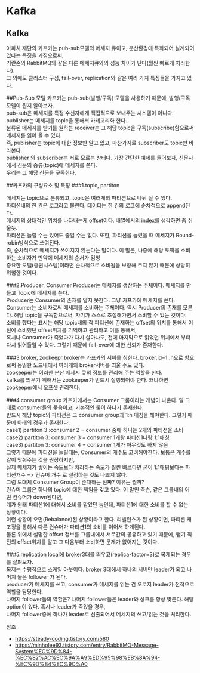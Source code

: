 # Kafka

## Kafka
아파치 재단의 카프카는 pub-sub모델의 메세지 큐이고, 분산환경에 특화되어 설계되어 있다는 특징을 가짐으로써,   
기란존의 RabbitMQ와 같은 다른 메세지큐와의 성능 차이가 난다(훨씬 빠르게 처리한다).   
그 외에도 클러스터 구성, fail-over, replication와 같은 여러 가지 특징들을 가지고 있다.

##Pub-Sub 모델
카프카는 pub-sub(발행/구독) 모델을 사용하기 때문에, 발행/구독모델이 뭔지 알아보자.  
pub-sub은 메세지를 특정 수신자에게 직접적으로 보내주는 시스템이 아니다. publisher는 메세지를 topic을 통해서 카테고리화 한다.   
분류된 메세지를 받기를 원하는 receiver는 그 해당 topic을 구독(subscribe)함으로써 메세지를 읽어 올 수 있다.   
즉, publisher는 topic에 대한 정보만 알고 있고, 마찬가지로 subscriber도 topic만 바라본다.   
publisher 와 subscriber는 서로 모르는 상태다. 가장 간단한 예제를 들어보자, 신문사에서 신문의 종류(topic)에 메세지를 쓴다.   
우리는 그 해당 신문을 구독한다.

##카프카의 구성요소 및 특징
###1.topic, partiton  

메세지는 topic으로 분류되고, topic은 여러개의 파티션으로 나눠 질 수 있다.   
파티션내의 한 칸은 로그라고 불린다. 데이터는 한 칸의 로그에 순차적으로 append된다.   
메세지의 상대적인 위치를 나타내는게 offset이다. 배열에서의 index를 생각하면 좀 쉬울듯.  
파티션은 늘릴 수는 있어도 줄일 수는 없다.
또한, 파티션을 늘렸을 때 메세지가 Round-robin방식으로 쓰여진다.   
즉, 순차적으로 메세지가 쓰여지지 않는다는 말이다. 이 말은, 나중에 해당 토픽을 소비하는 소비자가 만약에 메세지의 순서가 엄청   
중요한 모델(증권시스템)이라면 순차적으로 소비됨을 보장해 주지 않기 때문에 상당히 위험한 것이다.

###2.Producer, Consumer
Producer는 메세지를 생산하는 주체이다. 메세지를 만들고 Topic에 메세지를 쓴다.   
Producer는 Consumer의 존재를 알지 못한다. 그냥 카프카에 메세지를 쓴다.   
Consumer는 소비자로써 메세지를 소비하는 주체이다. 역시 Producer의 존재를 모른다. 해당 topic을 구독함으로써, 자기가 스스로 조절해가면서 소비할 수 있는 것이다.   
소비를 했다는 표시는 해당 topic내의 각 파티션에 존재하는 offset의 위치를 통해서 이전에 소비했던 offset위치를 기억하고 관리하고 이를 통해서,   
혹시나 Consumer가 죽었다가 다시 살아나도, 전에 마지막으로 읽었던 위치에서 부터 다시 읽어들일 수 있다. 그렇기 때문에 fail-over에 대한 신뢰가 존재한다.

###3.broker, zookeepr
broker는 카프카의 서버를 칭한다. broker.id=1..n으로 함으로써 동일한 노드내에서 여러개의 broker서버를 띄울 수도 있다.   
zookeeper는 이러한 분산 메세지 큐의 정보를 관리해 주는 역할을 한다.   
kafka를 띄우기 위해서는 zookeeper가 반드시 실행되어야 한다.
왜냐하면 zookeeper에서 오프셋 관리한다.

###4.consumer group
카프카에서는 Consumer 그룹이라는 개념이 나온다. 말 그대로 consumer들의 묶음이고, 기본적인 룰이 하나가 존재한다.   
반드시 해당 topic의 파티션은 그 consumer group과 1:n 매칭을 해야한다. 그렇기 때문에 아래의 경우가 존재한다.  
 case1) partiton 3 :consumer 2 = consumer 중에 하나는 2개의 파티션을 소비  
 case2) partiton 3: consumer 3 = consumer 1개랑 파티션1나랑 1:1매칭  
 case3) partiton 3: consumer 4 = consumer 1개가 아무것도 하지 않음  
그렇기 때문에 파티션을 늘릴때는, Consumer의 개수도 고려해야한다. 보통은 개수를 같이 맞춰주는 것을 권장하지만,  
실제 메세지가 쌓이는 속도보다 처리하는 속도가 훨씬 빠르다면 굳이 1:1매핑보다는 파티션개수 => 컨슈머 개수 로 설정하는 것도 나쁘지 않다.  
그럼 도대체 Consumer Group이 존재하는 진짜? 이유는 뭘까?  
컨슈머 그룹은 하나의 topic에 대한 책임을 갖고 있다. 이 말인 즉슨, 같은 그룹내의 어떤 컨슈머가 down된다면,    
걔가 원래 파티션1에 대해서 소비를 맡았던 놈인데, 파티션1에 대한 소비를 할 수 없는 상황이다.   
이런 상황이 오면(Rebalance)된 상황이라고 한다. 리밸런스가 된 상황이면, 파티션 재조정을 통해서 다른 컨슈머가 파티션1의 소비를 이어서 하게된다.  
물론 위에서 설명한 offset 정보를 그룹내에서 서로간의 공유하고 있기 때문에, 뻗기 직전의 offset위치를 알고 그 다음부터 소비하면 문제가 없어지는 것이다.

###5.replication
local에 broker3대를 띄우고(replica-factor=3)로 복제되는 경우를 살펴보자.  
복제는 수평적으로 스케일 아웃이다. broker 3대에서 하나의 서버만 leader가 되고 나머지 둘은 follower 가 된다.   
producer가 메세지를 쓰고, consumer가 메세지를 읽는 건 오로지 leader가 전적으로 역할을 담당한다.  
나머지 follower들의 역할은?
나머지 follower들은 leader와 싱크를 항상 맞춘다. 해당 option이 있다. 혹시나 leader가 죽었을 경우,   
나머지 follower중에 하나가 leader로 선출되어서 메세지의 쓰고/읽는 것을 처리한다.

참조
- https://steady-coding.tistory.com/580
- https://minholee93.tistory.com/entry/RabbitMQ-Message-System%EC%9D%84-%EC%82%AC%EC%9A%A9%ED%95%98%EB%8A%94-%EC%9D%B4%EC%9C%A0